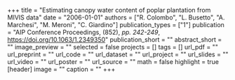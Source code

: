 +++
title = "Estimating canopy water content of poplar plantation from MIVIS data"
date = "2006-01-01"
authors = ["R. Colombo", "L. Busetto", "A. Marchesi", "M. Meroni", "C. Giardino"]
publication_types = ["1"]
publication = "AIP Conference Proceedings, (852), _pp. 242-249_, https://doi.org/10.1063/1.2349350"
publication_short = ""
abstract_short = ""
image_preview = ""
selected = false
projects = []
tags = []
url_pdf = ""
url_preprint = ""
url_code = ""
url_dataset = ""
url_project = ""
url_slides = ""
url_video = ""
url_poster = ""
url_source = ""
math = false
highlight = true
[header]
image = ""
caption = ""
+++
